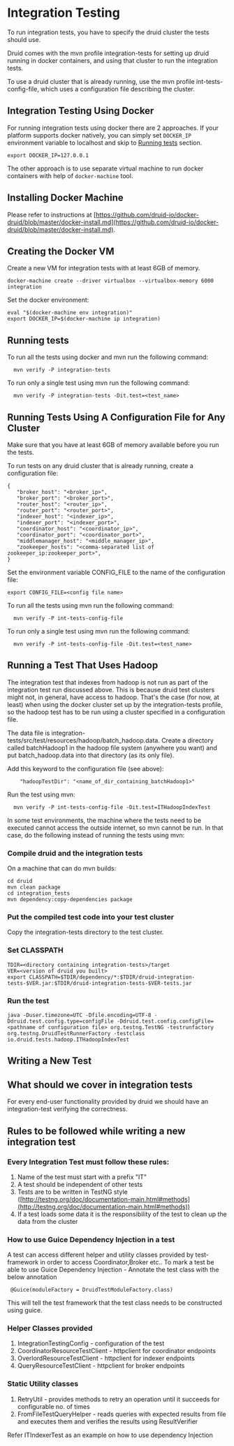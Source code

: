Integration Testing 
===================

To run integration tests, you have to specify the druid cluster the
tests should use.  

Druid comes with the mvn profile integration-tests
for setting up druid running in docker containers, and using that
cluster to run the integration tests.

To use a druid cluster that is already running, use the
mvn profile int-tests-config-file, which uses a configuration file 
describing the cluster.

Integration Testing Using Docker 
-------------------

For running integration tests using docker there are 2 approaches.
If your platform supports docker natively, you can simply set `DOCKER_IP`
environment variable to localhost and skip to [Running tests](#running-tests) section.

```
export DOCKER_IP=127.0.0.1
```

The other approach is to use separate virtual machine to run docker
containers with help of `docker-machine` tool.

## Installing Docker Machine

Please refer to instructions at [https://github.com/druid-io/docker-druid/blob/master/docker-install.md](https://github.com/druid-io/docker-druid/blob/master/docker-install.md).

## Creating the Docker VM

Create a new VM for integration tests with at least 6GB of memory.

```
docker-machine create --driver virtualbox --virtualbox-memory 6000 integration
```

Set the docker environment:

```
eval "$(docker-machine env integration)"
export DOCKER_IP=$(docker-machine ip integration)
```

## Running tests

To run all the tests using docker and mvn run the following command:
```
  mvn verify -P integration-tests
```

To run only a single test using mvn run the following command:
```
  mvn verify -P integration-tests -Dit.test=<test_name>
```

Running Tests Using A Configuration File for Any Cluster
-------------------

Make sure that you have at least 6GB of memory available before you run the tests.

To run tests on any druid cluster that is already running, create a configuration file:

    {   
       "broker_host": "<broker_ip>",
       "broker_port": "<broker_port>",
       "router_host": "<router_ip>",
       "router_port": "<router_port>",
       "indexer_host": "<indexer_ip>",
       "indexer_port": "<indexer_port>",
       "coordinator_host": "<coordinator_ip>",
       "coordinator_port": "<coordinator_port>",
       "middlemanager_host": "<middle_manager_ip>",
       "zookeeper_hosts": "<comma-separated list of zookeeper_ip:zookeeper_port>",
    }

Set the environment variable CONFIG_FILE to the name of the configuration file:
```
export CONFIG_FILE=<config file name>
```

To run all the tests using mvn run the following command: 
```
  mvn verify -P int-tests-config-file
```

To run only a single test using mvn run the following command:
```
  mvn verify -P int-tests-config-file -Dit.test=<test_name>
```

Running a Test That Uses Hadoop
-------------------

The integration test that indexes from hadoop is not run as part
of the integration test run discussed above.  This is because druid
test clusters might not, in general, have access to hadoop.
That's the case (for now, at least) when using the docker cluster set 
up by the integration-tests profile, so the hadoop test
has to be run using a cluster specified in a configuration file.

The data file is 
integration-tests/src/test/resources/hadoop/batch_hadoop.data.
Create a directory called batchHadoop1 in the hadoop file system
(anywhere you want) and put batch_hadoop.data into that directory
(as its only file).

Add this keyword to the configuration file (see above):

```
    "hadoopTestDir": "<name_of_dir_containing_batchHadoop1>"
```

Run the test using mvn:

```
  mvn verify -P int-tests-config-file -Dit.test=ITHadoopIndexTest
```

In some test environments, the machine where the tests need to be executed
cannot access the outside internet, so mvn cannot be run.  In that case,
do the following instead of running the tests using mvn:

### Compile druid and the integration tests

On a machine that can do mvn builds:

```
cd druid 
mvn clean package
cd integration_tests 
mvn dependency:copy-dependencies package
```

### Put the compiled test code into your test cluster

Copy the integration-tests directory to the test cluster.

### Set CLASSPATH

```
TDIR=<directory containing integration-tests>/target
VER=<version of druid you built>
export CLASSPATH=$TDIR/dependency/*:$TDIR/druid-integration-tests-$VER.jar:$TDIR/druid-integration-tests-$VER-tests.jar
```

### Run the test

```
java -Duser.timezone=UTC -Dfile.encoding=UTF-8 -Ddruid.test.config.type=configFile -Ddruid.test.config.configFile=<pathname of configuration file> org.testng.TestNG -testrunfactory org.testng.DruidTestRunnerFactory -testclass io.druid.tests.hadoop.ITHadoopIndexTest
```

Writing a New Test
-------------------

## What should we cover in integration tests

For every end-user functionality provided by druid we should have an integration-test verifying the correctness.

## Rules to be followed while writing a new integration test

### Every Integration Test must follow these rules:

1) Name of the test must start with a prefix "IT"
2) A test should be independent of other tests
3) Tests are to be written in TestNG style ([http://testng.org/doc/documentation-main.html#methods](http://testng.org/doc/documentation-main.html#methods))
4) If a test loads some data it is the responsibility of the test to clean up the data from the cluster

### How to use Guice Dependency Injection in a test

A test can access different helper and utility classes provided by test-framework in order to access Coordinator,Broker etc..
To mark a test be able to use Guice Dependency Injection -
Annotate the test class with the below annotation

```
 @Guice(moduleFactory = DruidTestModuleFactory.class)
```
This will tell the test framework that the test class needs to be constructed using guice.

### Helper Classes provided

1) IntegrationTestingConfig - configuration of the test
2) CoordinatorResourceTestClient - httpclient for coordinator endpoints
3) OverlordResourceTestClient - httpclient for indexer endpoints
4) QueryResourceTestClient - httpclient for broker endpoints

### Static Utility classes

1) RetryUtil - provides methods to retry an operation until it succeeds for configurable no. of times
2) FromFileTestQueryHelper - reads queries with expected results from file and executes them and verifies the results using ResultVerifier

Refer ITIndexerTest as an example on how to use dependency Injection
